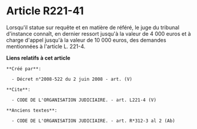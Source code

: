 # Article R221-41

Lorsqu'il statue sur requête et en matière de référé, le juge du tribunal d'instance connaît, en dernier ressort jusqu'à la
valeur de 4 000 euros et à charge d'appel jusqu'à la valeur de 10 000 euros, des demandes mentionnées à l'article L. 221-4.

**Liens relatifs à cet article**

	**Créé par**:

	  - Décret n°2008-522 du 2 juin 2008 - art. (V)

	**Cite**:

	  - CODE DE L'ORGANISATION JUDICIAIRE. - art. L221-4 (V)

	**Anciens textes**:

	  - CODE DE L'ORGANISATION JUDICIAIRE. - art. R*312-3 al 2 (Ab)
